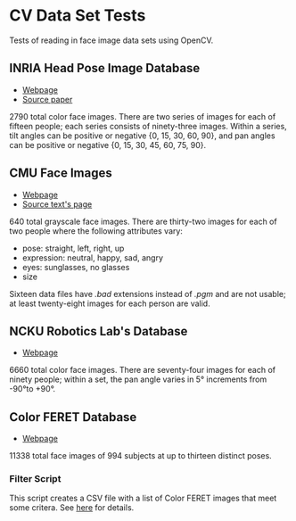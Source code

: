 # CV Data Set Tests

Tests of reading in face image data sets using OpenCV.

## INRIA Head Pose Image Database

* [Webpage](http://www-prima.inrialpes.fr/perso/Gourier/Faces/HPDatabase.html)
* [Source paper](http://www-prima.inrialpes.fr/perso/Gourier/Pointing04-Gourier.pdf)

2790 total color face images. There are two series of images for each of fifteen people; each series consists of 
ninety-three images. Within a series, tilt angles can be positive or negative {0, 15, 30, 60, 90}, and pan angles can 
be positive or negative {0, 15, 30, 45, 60, 75, 90}.

## CMU Face Images

* [Webpage](https://archive.ics.uci.edu/ml/machine-learning-databases/faces-mld/faces.data.html)
* [Source text's page](http://www.cs.cmu.edu/afs/cs.cmu.edu/user/mitchell/ftp/faces.html)

640 total grayscale face images. There are thirty-two images for each of two people where the following attributes vary:

* pose: straight, left, right, up
* expression: neutral, happy, sad, angry
* eyes: sunglasses, no glasses
* size

Sixteen data files have _.bad_ extensions instead of _.pgm_ and are not usable; at least twenty-eight images for each 
person are valid.

## NCKU Robotics Lab's Database

* [Webpage](http://robotics.csie.ncku.edu.tw/Databases/FaceDetect_PoseEstimate.htm#Our_Database_)

6660 total color face images. There are seventy-four images for each of ninety people; within a set, the pan angle 
varies in 5&deg; increments from -90&deg;to +90&deg;.

## Color FERET Database

* [Webpage](https://www.nist.gov/itl/iad/image-group/color-feret-database)

11338 total face images of 994 subjects at up to thirteen distinct poses.

### Filter Script

This script creates a CSV file with a list of Color FERET images that meet some critera. See [here](scripts/README.md) 
for details.
